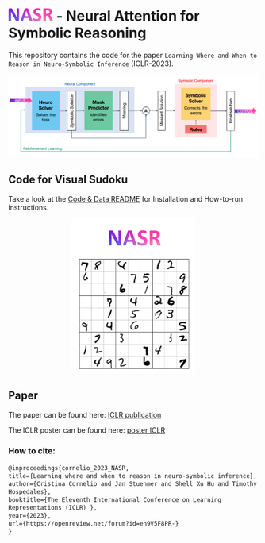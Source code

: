 # <img width=90 src="mix/NASR_logo.png"> - Neural Attention for Symbolic Reasoning

This repository contains the code for the paper ``Learning Where and When to Reason in Neuro-Symbolic Inference`` (ICLR-2023).
<p align="center">
<img src="mix/SISTEMA_H.png">
</p>

## Code for Visual Sudoku

Take a look at the [Code & Data README](src/README.md) for Installation and How-to-run instructions.
<p align="center">
<img width=250 src="mix/sudoku.gif">
</p>

## Paper

The paper can be found here: [ICLR publication](https://openreview.net/forum?id=en9V5F8PR-)

The ICLR poster can be found here: [poster ICLR](mix/Poster%20ICLR.pdf)

### How to cite:

```
@inproceedings{cornelio_2023_NASR,
title={Learning where and when to reason in neuro-symbolic inference},
author={Cristina Cornelio and Jan Stuehmer and Shell Xu Hu and Timothy Hospedales},
booktitle={The Eleventh International Conference on Learning Representations (ICLR) },
year={2023},
url={https://openreview.net/forum?id=en9V5F8PR-}
}
```